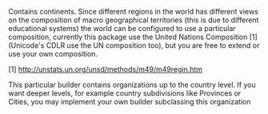 Contains continents. Since different regions in the world has different views on the composition of macro geographical territories (this is due to different educational systems) the world can be configured to use a particular composition, currently this package use the United Nations Composition [1] (Unicode's CDLR use the UN composition too), but you are free to extend or use your own composition.

[1] http://unstats.un.org/unsd/methods/m49/m49regin.htm

This particular builder contains organizations up to the country level. If you want deeper levels, for example country subdivisions like Provinces or Cities, you may implement your own builder subclassing this organization